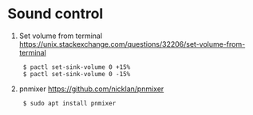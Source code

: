 Sound control
=============

1. Set volume from terminal
   https://unix.stackexchange.com/questions/32206/set-volume-from-terminal

        $ pactl set-sink-volume 0 +15%
        $ pactl set-sink-volume 0 -15%

2. pnmixer
   https://github.com/nicklan/pnmixer
   
        $ sudo apt install pnmixer

